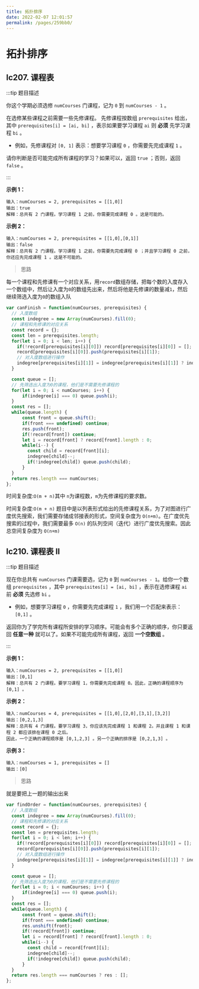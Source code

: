 ```yaml
---
title: 拓扑排序
date: 2022-02-07 12:01:57
permalink: /pages/259bb0/
---
```


# 拓扑排序

## lc207. 课程表<Badge text="中等" vertical="top"/>

:::tip 题目描述

你这个学期必须选修 `numCourses` 门课程，记为 `0` 到 `numCourses - 1` 。

在选修某些课程之前需要一些先修课程。 先修课程按数组 `prerequisites` 给出，其中 `prerequisites[i] = [ai, bi]` ，表示如果要学习课程 `ai` 则 **必须** 先学习课程 `bi` 。

- 例如，先修课程对 `[0, 1]` 表示：想要学习课程 `0` ，你需要先完成课程 `1` 。

请你判断是否可能完成所有课程的学习？如果可以，返回 `true` ；否则，返回 `false` 。

 :::

**示例 1：**

```
输入：numCourses = 2, prerequisites = [[1,0]]
输出：true
解释：总共有 2 门课程。学习课程 1 之前，你需要完成课程 0 。这是可能的。
```

**示例 2：**

```
输入：numCourses = 2, prerequisites = [[1,0],[0,1]]
输出：false
解释：总共有 2 门课程。学习课程 1 之前，你需要先完成课程 0 ；并且学习课程 0 之前，你还应先完成课程 1 。这是不可能的。
```

> 思路

每一个课程和先修课有一个对应关系，用`record`数组存储，把每个数的入度存入一个数组中，然后让入度为`0`的数组先出来，然后将他是先修课的数量减`1`，然后继续筛选入度为`0`的数组入队

```js
var canFinish = function(numCourses, prerequisites) {
  // 入度数组
  const indegree = new Array(numCourses).fill(0);
  // 课程和先修课的对应关系
  const record = {};
  const len = prerequisites.length;
  for(let i = 0; i < len; i++) {
    if(!record[prerequisites[i][0]]) record[prerequisites[i][0]] = [];
    record[prerequisites[i][0]].push(prerequisites[i][1]);
    // 对入度数组进行操作
    indegree[prerequisites[i][1]] = indegree[prerequisites[i][1]] ? indegree[prerequisites[i][1]] + 1 : 1;
  }

  const queue = [];
  // 先筛选出入度为0的课程，他们是不需要先修课程的
  for(let i = 0; i < numCourses; i++) {
      if(indegree[i] === 0) queue.push(i);
  }
  const res = [];
  while(queue.length) {
      const front = queue.shift();
      if(front === undefined) continue;
      res.push(front);
      if(!record[front]) continue;
      let i = record[front] ? record[front].length : 0;
      while(i--) {
        const child = record[front][i];
        indegree[child]--;
        if(!indegree[child]) queue.push(child);
      }
  }
  return res.length === numCourses;
};
```

时间复杂度:`O(m + n)`其中 `n`为课程数，`m`为先修课程的要求数。

时间复杂度:`O(m + n)` 题目中是以列表形式给出的先修课程关系，为了对图进行广度优先搜索，我们需要存储成邻接表的形式，空间复杂度为 `O(n+m)`。在广度优先搜索的过程中，我们需要最多 `O(n)` 的队列空间（迭代）进行广度优先搜索。因此总空间复杂度为 `O(n+m)`

## lc210. 课程表 II<Badge text="中等" vertical="top"/>

:::tip 题目描述

现在你总共有 `numCourses` 门课需要选，记为 `0` 到 `numCourses - 1`。给你一个数组 `prerequisites` ，其中 `prerequisites[i] = [ai, bi]` ，表示在选修课程 `ai` 前 **必须** 先选修 `bi` 。

- 例如，想要学习课程 `0` ，你需要先完成课程 `1` ，我们用一个匹配来表示：`[0,1]` 。

返回你为了学完所有课程所安排的学习顺序。可能会有多个正确的顺序，你只要返回 **任意一种** 就可以了。如果不可能完成所有课程，返回 **一个空数组** 。

 :::

**示例 1：**

```
输入：numCourses = 2, prerequisites = [[1,0]]
输出：[0,1]
解释：总共有 2 门课程。要学习课程 1，你需要先完成课程 0。因此，正确的课程顺序为 [0,1] 。
```

**示例 2：**

```
输入：numCourses = 4, prerequisites = [[1,0],[2,0],[3,1],[3,2]]
输出：[0,2,1,3]
解释：总共有 4 门课程。要学习课程 3，你应该先完成课程 1 和课程 2。并且课程 1 和课程 2 都应该排在课程 0 之后。
因此，一个正确的课程顺序是 [0,1,2,3] 。另一个正确的排序是 [0,2,1,3] 。
```

**示例 3：**

```
输入：numCourses = 1, prerequisites = []
输出：[0]
```

> 思路

就是要把上一题的输出出来

```js
var findOrder = function(numCourses, prerequisites) {
  // 入度数组
  const indegree = new Array(numCourses).fill(0);
  // 课程和先修课的对应关系
  const record = {};
  const len = prerequisites.length;
  for(let i = 0; i < len; i++) {
    if(!record[prerequisites[i][0]]) record[prerequisites[i][0]] = [];
    record[prerequisites[i][0]].push(prerequisites[i][1]);
    // 对入度数组进行操作
    indegree[prerequisites[i][1]] = indegree[prerequisites[i][1]] ? indegree[prerequisites[i][1]] + 1 : 1;
  }

  const queue = [];
  // 先筛选出入度为0的课程，他们是不需要先修课程的
  for(let i = 0; i < numCourses; i++) {
      if(indegree[i] === 0) queue.push(i);
  }
  const res = [];
  while(queue.length) {
      const front = queue.shift();
      if(front === undefined) continue;
      res.unshift(front);
      if(!record[front]) continue;
      let i = record[front] ? record[front].length : 0;
      while(i--) {
        const child = record[front][i];
        indegree[child]--;
        if(!indegree[child]) queue.push(child);
      }
  }
  return res.length === numCourses ? res : [];
};
```



# 
